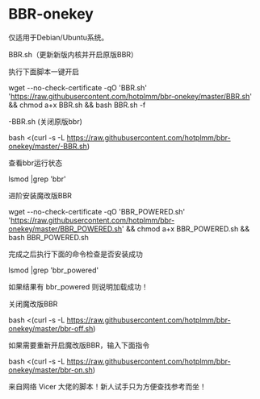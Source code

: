 # BBR-onekey
仅适用于Debian/Ubuntu系统。

BBR.sh（更新新版内核并开启原版BBR）

执行下面脚本一键开启

wget --no-check-certificate -qO 'BBR.sh' 'https://raw.githubusercontent.com/hotplmm/bbr-onekey/master/BBR.sh' && chmod a+x BBR.sh && bash BBR.sh -f

-BBR.sh   (关闭原版bbr)

bash <(curl -s -L https://raw.githubusercontent.com/hotplmm/bbr-onekey/master/-BBR.sh)

查看bbr运行状态

lsmod |grep 'bbr'

进阶安装魔改版BBR

wget --no-check-certificate -qO 'BBR_POWERED.sh' 'https://raw.githubusercontent.com/hotplmm/bbr-onekey/master/BBR_POWERED.sh' && chmod a+x BBR_POWERED.sh && bash BBR_POWERED.sh

完成之后执行下面的命令检查是否安装成功

lsmod |grep 'bbr_powered'

如果结果有 bbr_powered 则说明加载成功！

关闭魔改版BBR

bash <(curl -s -L https://raw.githubusercontent.com/hotplmm/bbr-onekey/master/bbr-off.sh)

如果需要重新开启魔改版BBR，输入下面指令

bash <(curl -s -L https://raw.githubusercontent.com/hotplmm/bbr-onekey/master/bbr-on.sh)

来自网络 Vicer 大佬的脚本！新人试手只为方便查找参考而坐！
